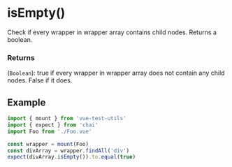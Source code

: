 # isEmpty()

Check if every wrapper in wrapper array contains child nodes. Returns a boolean.

### Returns

(`Boolean`): true if every wrapper in wrapper array does not contain any child nodes. False if it does.

## Example

```js
import { mount } from 'vue-test-utils'
import { expect } from 'chai'
import Foo from './Foo.vue'

const wrapper = mount(Foo)
const divArray = wrapper.findAll('div')
expect(divArray.isEmpty()).to.equal(true)
```
